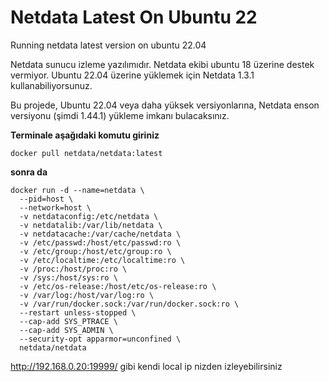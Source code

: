 # Netdata Latest On Ubuntu 22
Running netdata latest version on ubuntu 22.04

Netdata sunucu izleme yazılımıdır. Netdata ekibi ubuntu 18 üzerine destek vermiyor. Ubuntu 22.04 üzerine yüklemek için Netdata 1.3.1 kullanabiliyorsunuz.

Bu projede, Ubuntu 22.04 veya daha yüksek versiyonlarına, Netdata enson versiyonu (şimdi 1.44.1) yükleme imkanı bulacaksınız.

**Terminale aşağıdaki komutu giriniz**

	docker pull netdata/netdata:latest

**sonra da**


	docker run -d --name=netdata \
	  --pid=host \
	  --network=host \
	  -v netdataconfig:/etc/netdata \
	  -v netdatalib:/var/lib/netdata \
	  -v netdatacache:/var/cache/netdata \
	  -v /etc/passwd:/host/etc/passwd:ro \
	  -v /etc/group:/host/etc/group:ro \
	  -v /etc/localtime:/etc/localtime:ro \
	  -v /proc:/host/proc:ro \
	  -v /sys:/host/sys:ro \
	  -v /etc/os-release:/host/etc/os-release:ro \
	  -v /var/log:/host/var/log:ro \
	  -v /var/run/docker.sock:/var/run/docker.sock:ro \
	  --restart unless-stopped \
	  --cap-add SYS_PTRACE \
	  --cap-add SYS_ADMIN \
	  --security-opt apparmor=unconfined \
	  netdata/netdata


http://192.168.0.20:19999/    gibi kendi local ip nizden izleyebilirsiniz
